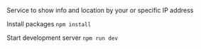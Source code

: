 Service to show info and location by your or specific IP address

Install packages
`npm install`

Start development server
`npm run dev`

